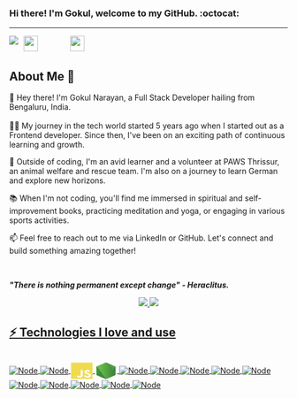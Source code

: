 ### Hi there! I'm Gokul, welcome to my GitHub. :octocat:

<hr />
<a style="margin:0 10px;" href="https://www.linkedin.com/in/gokul-narayan-09/">
<img align="left" width="26px"  src="https://cdn.jsdelivr.net/gh/devicons/devicon/icons/linkedin/linkedin-original.svg" />
</a> 
	&nbsp;
<a style="margin:0 10px;" href="mailto:gokulnarayan09@gmail.com">
	  <img align="left" width="26px" height="28"  src="https://cdn.cdnlogo.com/logos/g/24/gmail-icon.svg" />
</a>

<a style="margin:0 10px;" href="https://leetcode.com/gokulnarayan09/">
  <picture>
 <!-- User prefers dark mode: -->
  <source width="26px" height="28"  srcset="https://upload.wikimedia.org/wikipedia/commons/8/8e/LeetCode_Logo_1.png"  media="(prefers-color-scheme: dark)"/>
  
  <!-- User has no color preference: -->
  <img width="26px" height="28"  src="https://upload.wikimedia.org/wikipedia/commons/1/19/LeetCode_logo_black.png"/>
</picture>
</a>



<br/>

## About Me 🚀

👋 Hey there! I'm Gokul Narayan, a Full Stack Developer hailing from Bengaluru, India. <br> <br>
 🏃🏻 My journey in the tech world started 5 years ago when I started out as a Frontend developer. Since then, I've been on an exciting path of continuous learning and growth.<br>

🌱 Outside of coding, I'm an avid learner and a volunteer at PAWS Thrissur, an animal welfare and rescue team. I'm also on a journey to learn German and explore new horizons.

📚 When I'm not coding, you'll find me immersed in spiritual and self-improvement books, practicing meditation and yoga, or engaging in various sports activities.

📫 Feel free to reach out to me via LinkedIn or GitHub. Let's connect and build something amazing together!



<br>

***"There is nothing permanent except change" - Heraclitus.***

<div align="center">
  <a href="https://github.com/GokulSNarayan">
  <img height="180em" src="https://github-readme-stats.vercel.app/api?username=GokulSNarayan&show_icons=true&theme=gradient&include_all_commits=true&count_private=true"/>
  <img height="180em" src="https://github-readme-stats.vercel.app/api/top-langs/?username=GokulSNarayan&layout=compact&langs_count=7&theme=gradient"/>
</div>


## ⚡ Technologies I love and use

<div style="display: inline_block"><br>
	<img align="center" alt="Node" height="30" width="40" src="https://cdn.jsdelivr.net/gh/devicons/devicon/icons/typescript/typescript-original.svg">
	<img align="center" alt="Node" height="30" width="40" src="https://cdn.jsdelivr.net/gh/devicons/devicon/icons/go/go-original.svg">
  <img align="center" alt="js" height="30" width="40" src="https://raw.githubusercontent.com/devicons/devicon/master/icons/javascript/javascript-plain.svg">
  <img align="center" alt="Node" height="30" width="40" src="https://raw.githubusercontent.com/devicons/devicon/master/icons/nodejs/nodejs-original.svg">
<img align="center" alt="Node" height="30" width="40" src="https://cdn.jsdelivr.net/gh/devicons/devicon/icons/react/react-original.svg">
	<img align="center" alt="Node" height="30" width="40" src="https://upload.wikimedia.org/wikipedia/commons/f/f1/Vitejs-logo.svg">
	<img align="center" alt="Node" height="30" width="40" src="https://cdn.jsdelivr.net/gh/devicons/devicon/icons/graphql/graphql-plain.svg">
	<img align="center" alt="Node" height="30" width="40" src="https://cdn.jsdelivr.net/gh/devicons/devicon/icons/css3/css3-original.svg">
	<img align="center" alt="Node" height="30" width="40" src="https://cdn.jsdelivr.net/gh/devicons/devicon/icons/html5/html5-original.svg">
	<img align="center" alt="Node" height="30" width="40" src="https://cdn.jsdelivr.net/gh/devicons/devicon/icons/docker/docker-original.svg">
	<img align="center" alt="Node" height="30" width="40" src="https://cdn.jsdelivr.net/gh/devicons/devicon/icons/nextjs/nextjs-original.svg">
	<img align="center" alt="Node" height="30" width="40" src="https://upload.wikimedia.org/wikipedia/commons/d/d5/Tailwind_CSS_Logo.svg">
	<img align="center" alt="Node" height="30" width="40" src="https://cdn.jsdelivr.net/gh/devicons/devicon/icons/python/python-original.svg">
	<img align="center" alt="Node" height="30" width="40" src="https://cdn.jsdelivr.net/gh/devicons/devicon/icons/redux/redux-original.svg">
</div>  
  

  
  
<!--
**GokulSNarayan/GokulSNarayan** is a ✨ _special_ ✨ repository because its `README.md` (this file) appears on your GitHub profile.

Here are some ideas to get you started:

- 🔭 I’m currently working on ...
- 🌱 I’m currently learning ...
- 👯 I’m looking to collaborate on ...
- 🤔 I’m looking for help with ... 
- 💬 Ask me about ...
- 📫 How to reach me: ...
- 😄 Pronouns: ...
- ⚡ Fun fact: ...
  -->

